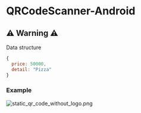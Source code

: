 # QRCodeScanner-Android
## ⚠️ Warning ⚠️
Data structure  
```javascript
{
  price: 50000,
  detail: "Pizza"
}
```

### Example  
![static_qr_code_without_logo.png](http://sv1.upsieutoc.com/2017/11/12/static_qr_code_without_logo.png)
